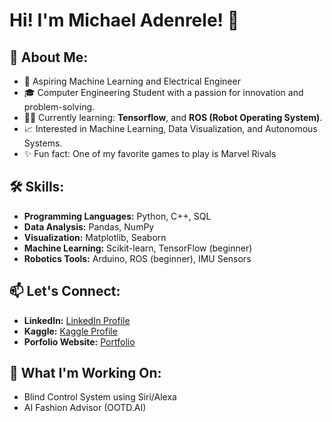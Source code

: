 # Hi!  I'm Michael Adenrele! 👋

## 🚀 About Me:
- 🤖 Aspiring Machine Learning and Electrical Engineer
- 🎓 Computer Engineering Student with a passion for innovation and problem-solving.
- 🧑‍💻 Currently learning: **Tensorflow**, and **ROS (Robot Operating System)**.
- 📈 Interested in Machine Learning, Data Visualization, and Autonomous Systems.
- ✨ Fun fact: One of my favorite games to play is Marvel Rivals

## 🛠️ Skills:
- **Programming Languages:** Python, C++, SQL
- **Data Analysis:** Pandas, NumPy
- **Visualization:** Matplotlib, Seaborn
- **Machine Learning:** Scikit-learn, TensorFlow (beginner)
- **Robotics Tools:** Arduino, ROS (beginner), IMU Sensors

## 📫 Let's Connect:
- **LinkedIn:** [LinkedIn Profile](https://www.linkedin.com/in/michael-adenrele-1547592b5/)
- **Kaggle:** [Kaggle Profile](https://www.kaggle.com/michaeladenrele)
- **Porfolio Website:** [Portfolio]()

## 🌱 What I'm Working On:
- Blind Control System using Siri/Alexa
- AI Fashion Advisor (OOTD.AI)
